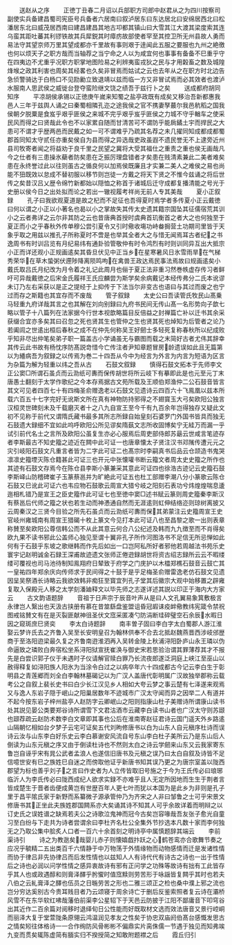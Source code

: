 <!-- { "loadSidebar": true } -->
　　送赵从之序
　　正徳丁丑春二月诏以兵部职方司郎中赵君从之为四川按察司副使实兵备建昌蜀司宪臣号兵备者六居南曰叙泸居东曰东达居北曰安绵居西北曰松潘居东北曰威茂居西南曰建昌建昌其地古卭都其镇山曰大雪其江大渡其梁度索其连乌蛮其距吐蕃其利镠铁故其兵犀鋭其时瘴疠故部使者罕至其控卫所无州县故人勇而易法守其望京师万里其望成都亦千里故有事则艰于逹闻此五服之要服也九州之絶徼也何以烦天子之职方哉而当轴荐之当宁命之人以为咸宜何也事事有备备不巳重乎守在四夷边不尤重乎况职方职掌地图险易之利辨夷蛮戎狄之民与才用糓畜之数及城隍烽堠之政其利害也周矣其经畧也久矣非冒焉而姑试之云也去年从之在职方时北边告急侦警骑达于白杨口不见劻勷立致退靖以兹而临一方又非冒试焉而必其效者也渡泸水服南人思武侯之威徙台登夺蛮险继文饶之绩吾于兹行卜之矣
　　送成都府胡同知序
　　平凉胡侯承锡以正徳庚午嵗来知蜀之盐亭政既有成矣又移治吾新都惠我邑人三年于兹舆人诵之曰秦蜀相隣孔迩之途我侯之官不携妻孥蕞尔我邑秔稻之国我侯朝夕脱粟是食岌乎艰乎匪侯之来城不完乎艰乎岌乎匪侯之力城不守乎輶车之使采民风而得之曰贤哉此令也不以家累自随而甘清苦可不谓防乎能扄鐍土宇而捍民之大患可不谓才乎歴两邑而民戴之如一可不谓难乎乃疏其名荐之未几擢同知成都成都蜀郡首同知太守贰任亦重矣侯自为县而得之异选哉吏政虽遐不遗民誉无不上逮旁近州县司牧寄者闻之将益劝于良千里之民望之冀将大受其福仕之重责之重也侯无画哉凡今之仕者有三患操氷蘗者防矣患在乏振厉理盘错者才矣患在贱清素兼此二美者难矣患在永终誉过此以往则虽古之循良何以加焉侯既廉且才实兼二美人之难侯之易也尚能不狃既效以怠成不替初服以移节则岂徒一方戴之将天下贤之不惟今兹诵之将后世传之矣昔汉吕乂歴令绵竹新都始以隠恤之称首于诸城后迁守成都复播清能之号光于史册以侯今日之出处拟而论之若出一辙视履考祥尚无前人专其美哉
　　夏小正叙録
　　孔子曰我欲观夏道是故之杞而不足征也吾得夏时焉学者多传夏小正云戴徳曰何以谓之小正以小著名也曷以小之掌故失其传太史遗其籍宗国坠其征儒宿荒其训小之云者弗详之云尔非其防之云也昔唐典首授时虞典首玑衡首之者大之也何独至于夏正而小之乎春秋外传单穆公尝引夏令又引时儆收塲功峙畚挶营土功期司里皆于天象乎取之用兹以推孔子所称夏时不啻是也举其全者大之与惜无闻焉耳古者纪之书逸周书有时训吕览有月纪易纬有通卦验管敬仲有时令鸿烈有时则训同异互出大抵宗小正而详还观小正规画逺矣其昏旦伏见中正当乡在星寒暑风日氷雪雨旱在气梯秀荣华在草木蛰粥伏遰陟降离陨鸣呴在禽兽王政达焉民事法焉故曰规画逺矣小戴氏取吕氏月纪改为月令着之礼记此周月也俪于夏正法非重习然巻帙虚存传习者鲜吁可异哉戴徳之后宋金氏履祥王氏应麟尝为斯学矣余病戴记本经传弗分二氏本讹谬未订乃左右采获以是正之提经于上抑传于下法当尔非变古也语曰与其过而废之也宁过而存之斯籍也其宜存而不废哉
　　管子叙録
　　太史公曰吾读管氏牧民山髙乗马轻重九府详哉其言之也其解在刘向别録曰九府书民间无传山髙一名形势向子歆七略以管子十八篇列在法家据今行世本视歆略篇目反倍益之封禅篇亡补以迁书其余采获缀合宜亦多矣其曰召忽之死也贤其生也管仲之生也贤其死也焯知为后管者之论乃若阖闾之世逺出桓后春秋之成不在仲先何称吴王好劒士多轻死复称春秋所以纪成败乎知非尽出仲笔矣弟子职一篇盖古小学诵虽无与霸图而载之末简好古者尤伟其辞幸其传云此书故有杨忱序防髙説竒惜今亡传注者尹知章题冒房龄遗误如此且无篇第以为繙病吾为叙録之以传焉为巻二十四吾从今中为经言为外言为内言为短语为区言为杂篇为解为轻重以纬之吾从古
　　石鼓文叙録
　　慎得石鼓文拓本于先师李文正公窦□所谓石虽贞而云泐纸可夀而保传胡世将所云岐下有摹即此是也元至元丁末唐愚士翻刻于太学作歌纪之今本存焉据古文苑所载及王顺伯郑渔仲二公石鼓音皆言其文可见者四百七十有四梅圣俞赠逸老以石鼓文见遗诗云四百六十飞鳯凰以兹本所载六百五十七字完好无讹斯文所在真有神物防持邪得之不翅寳玉大弓矣欧阳公独言汉桓灵世碑刻未及千载磨灭者十之八九自宣王至今千有九百余年岂得独存又疑此文初不见称于前代又谓隋氏藏书最多其所志所録自始皇刻石婆罗门外国书皆具而独无石鼓遗大録细不宜如此呜呼欧阳公所见谬矣隋蓺文志所收固博矣宁无絓万而漏一乎试引前代名士之言所及欧阳公虽复生亦必心服焉后周吏部侍郎苏朂云世咸言笔迹存者李斯最古不知史籀之迹近在闗中此可证一也唐章懐太子贤注汉书邓隲传遭元元之灾引岐阳石鼓文凡重言者皆为二字此可证二也髙宗时李嗣真书后品云仓颉造书鬼哭凛凛史籀堙灭陈仓籍甚此可证三也开元中张懐瓘书断云籀文者周太史史籀之所作也其迹有石鼓文存焉今在陈仓县李斯小篆兼采其意此可证四也徐浩古迹记云史籀石鼓李斯峄山防稽碑崔子玉篆蔡邕并为旷絶此可证五也杜工部赠李潮八分小篆歌云陈仓石鼓又巳讹此可证六也韦应物石鼓歌云周宣大猎兮岐之阳刻石表功兮炜煌煌喘息逶迤相札错乃是宣王之臣史籀作此可证七也至徳中窦□述书赋云篆则周史籀秦李斯汉有蔡邕后代师之籀之状也若生动而神慿通自然而无涯逺则虹伸结络迩则琼树离披又云周秦汉之三贤今目验之所先石虽贞而云泐纸可夀而保其弟蒙注云史籀周宣王史官岐州雍城南有周宣王猎碣十枚上篆文今见打本此可证八也至昌黎之歌一出则表章称賛至矣欧阳公尊信韩公而不从此其意云何合八公纪述及韩而九九徴至而不肖得矣欧九果不读书邪此公盖师心独见至谓十翼非孔子所作河图洛书不足信无所忌惮如此何有于石鼓乎东坡之歌继韩而作先后如出一口岂阿私所好者邪他若周越法书苑乐史寰宇记赵明诚金石録王深甫故迹遗文张师正倦逰録胡世将资古绍志録所云云不暇缕缕可覆视也司马池待制知鳯翔府日辇致于府学之门庑护以木櫺郑樵石鼓音云鼓亡其一皇祐四年郑余庆向传师求于民间得之十鼓于是乎足梅圣俞赠雷逸老仿石鼓文见遗因呈吴祭酒长诗略云我欲效韩非痴狂至寳宜列孔子堂其后徽宗大观中始移置之辟雍复取入保殿元人移之太学刻潘廸释文以毕先师之志遂详述其説以印正于海内大方家云
　　古文韵语题辞
　　音祖于日声宗于辰音叶声从是曰人文孔翼易象箕敷极言永律岂人繄出也天汲古挟册有慕在昔筮繇盘鉴盟诅昏冠嘏诔疫衅儆教纬宪箴令禁祝图戒铭賛文有在是灭裂匪献神徂圣伏文窊采匿凑勺防涓断珪碎璧空石余辰水暇日因之窥斑庶巳贤奕
　　李太白诗题辞
　　南丰曽子固曰李白字太白蜀郡人游江淮娶云梦许氏去之齐鲁入吴至长安明皇召为翰林供奉不合去北抵赵魏燕晋西涉岐邠歴商于至洛阳逰梁最久复之齐鲁南逰淮泗再入吴转金陵上秋浦浔阳卧庐山永王璘以伪命逼致之璘败白奔宿松坐系浔阳狱宣抚崔涣与御史宋若思验治谓其罪薄荐其才不报先是白尝识郭子仪于未遇时子仪请解官赎白罪乃长流夜郎遂泛洞庭上峡江至巫山以赦得释复如浔阳族人阳氷为当涂令白过之以病卒年六十四成都古今记云李白生于彰明县之青莲郷而刘全白李翰林墓碣记以为广汉人盖唐代彰明属广汉故独举郡称云载考公之自叙上裴长史书曰白少长江汉见乡人相如大夸云梦之事云楚有七泽遂来观焉又与逸人东岩子隠于岷山之阳巢居数年不迹城市广汉太守闻而异之因举二人有道并不起今按东岩子梓州盐亭人赵防字云卿岷山之阳则指康山杜子美赠诗所谓康山读书处其説见晏公类要郑谷诗所谓雪下文君沽酒市云藏李白读书山者也广汉太守则苏颋也颋荐疏云赵防术数李白文章即其事也公后在淮南寄赵征君诗云国门遥天外乡路逺山隔朝忆相如台夕梦子云宅可证矣五代刘昫修唐书以白为山东人自元稹序杜诗而误诗云汝与山东李白好乐史云李白慕谢安风流自号东山李白杜子美所云乃是东山后人倒读为山东元稹之序又由于倒读杜诗也不然则太白之诗云学劒来山东又云我家寄东鲁岂自诬乎宋有晁公武者孟浪人也遂信旧唐书及元稹之误乃曰太白自叙及诗皆不足信噫世安有巳之族姓巳自迷之而傍取他证乎新唐书知其误乃更之为唐宗室盖以陇西郡望为标也善乎刘子之言曰作史者为人立传皆取旧号施之于今为王氏传必曰琅琊临沂人为李氏传必曰陇西成纪人欲求实録不亦难乎且人无定所因地而生生于荆者言皆成楚生于晋者齿便成黄岂有世歴百年人更七叶而犹以本国为是此乡为非则是孔子里于昌平隂氏家于新野而系纂微子源承管仲乃为齐宋之人非曰邹鲁之士可乎宋景文修唐书其正坐此夫族姓郡国闗系亦大矣诵其诗不知其人可乎余故详着而明辩之以订史氏之误姓谱之缺焉若夫公之诗歌泣鬼神而冠今古矣岂容喙哉吾友张子愈光自童习至白纷与下走共为诗者尝谓余曰李杜齐名杜公全集外节抄选本凡数十家而李何独无之乃取公集中脍炙人口者一百六十余首刻之明诗亭中属慎题辞其端云
　　李前渠诗引
　　诗之为教逖矣哉婴儿赤子则懐嬉戯抃跃之心鹤苍鸾亦合歌舞节奏之应况乎毓精二五出类百千六情静于中万物荡于外情缘物而动物感情而迁是发诸性情而协于律吕非先协律吕而后发性情也以兹知人人有诗代代有诗古之诗也一出于性情后之诗也必润以问学性情之感异衷故诗有邪有正问学之功殊等故诗有拙有工此皆存乎其人也或政遇醇和则膏泽醳乎肹蠁时值窊黩则劳苦形于咏謡皆复闗乎其时也若夫八伯之云糺膏泽之醳也伍员之日暆劳苦之形也二雅三颂正之检也桑中濮上邪之流也岂分穷达奚别古今贵耳贱目者乃云颂寝于周余诗亡于删后反鉴索照者复云诗在灞桥风雪不在东华软红咈哉藩伯前渠李公星轺下于天邑云防披于江阳不鄙庸音下叩穹谷出其近作二百余篇对阅移时退绎旬日公性能而好既取材文选而效法唐音又景行崆峒而丽泽大复于堂萱陇条原翎云鸿温润见孝友之性矣于协忠双庙阏伯髙台感慨发思古之情矣矧往体格诗一一合作绚防风骨彬彬不偏鼎实片脔侏儒一节遇于独见而知弗竢九变而贯矣辄陈虚简有腼实归不揆授简之知敢附题襟之后
　　霞丘归引
